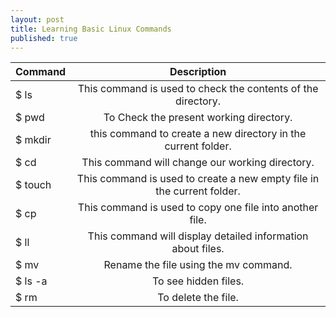 ```yaml
---
layout: post
title: Learning Basic Linux Commands
published: true
---
```

| **Command**       | **Description**          															  |
| ---------------- 	|:-----------------------------------------------------------------------------------:| 
| $ ls      		| This command is used to check the contents of the directory. 						  |
| $ pwd      		| To Check the present working directory. 											  | 
| $ mkdir 	 		| this command to create a new directory in the current folder.		  				  |
| $ cd				| This command will change our working directory. 									  |
| $ touch 			| This command is used to create a new empty file in the current folder.			  |
| $ cp				| This command is used to copy one file into another file. 							  |
| $ ll 				| This command will display detailed information about files. 						  |
| $ mv				| Rename the file using the mv command.												  |
| $ ls -a 			| To see hidden files. 																  |
| $ rm 				|  To delete the file. 																  |
